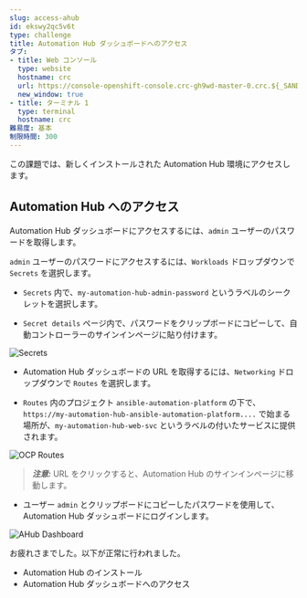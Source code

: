 ```yaml
---
slug: access-ahub
id: ekswy2qc5v6t
type: challenge
title: Automation Hub ダッシュボードへのアクセス
タブ:
- title: Web コンソール
  type: website
  hostname: crc
  url: https://console-openshift-console.crc-gh9wd-master-0.crc.${_SANDBOX_ID}.instruqt.io
  new_window: true
- title: ターミナル 1
  type: terminal
  hostname: crc
難易度: 基本
制限時間: 300
---
```

この課題では、新しくインストールされた Automation Hub 環境にアクセスします。

## Automation Hub へのアクセス

Automation Hub ダッシュボードにアクセスするには、`admin` ユーザーのパスワードを取得します。

`admin` ユーザーのパスワードにアクセスするには、`Workloads` ドロップダウンで `Secrets` を選択します。

* `Secrets` 内で、`my-automation-hub-admin-password` というラベルのシークレットを選択します。

* `Secret details` ページ内で、パスワードをクリップボードにコピーして、自動コントローラーのサインインページに貼り付けます。

![Secrets](../assets/ahub-copy-password.png)

* Automation Hub ダッシュボードの URL を取得するには、`Networking` ドロップダウンで `Routes` を選択します。

* `Routes` 内のプロジェクト `ansible-automation-platform` の下で、`https://my-automation-hub-ansible-automation-platform....` で始まる場所が、`my-automation-hub-web-svc` というラベルの付いたサービスに提供されます。

![OCP Routes](../assets/ahub-route.png)

> **_注意:_** URL をクリックすると、Automation Hub のサインインページに移動します。

* ユーザー `admin` とクリップボードにコピーしたパスワードを使用して、Automation Hub ダッシュボードにログインします。

![AHub Dashboard](../assets/ahub_dashboard.png)

お疲れさまでした。以下が正常に行われました。

* Automation Hub のインストール
* Automation Hub ダッシュボードへのアクセス
